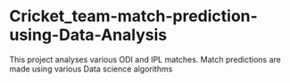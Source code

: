 # Cricket_team-match-prediction-using-Data-Analysis
This project analyses various ODI and IPL matches. Match predictions are made using various Data science algorithms
